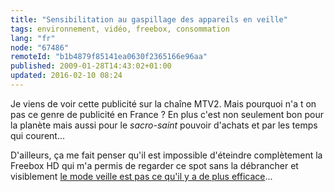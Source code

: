 ```yaml
---
title: "Sensibilitation au gaspillage des appareils en veille"
tags: environnement, vidéo, freebox, consommation
lang: "fr"
node: "67486"
remoteId: "b1b4879f85141ea0630f2365166e96aa"
published: 2009-01-28T14:43:02+01:00
updated: 2016-02-10 08:24
---
```


<div class="video">
	<object width="425" height="344" type="application/x-shockwave-flash" data="http://www.youtube.com/v/_cqJMo50zQc&amp;hl=fr&amp;fs=1">
		<param name="movie" value="http://www.youtube.com/v/_cqJMo50zQc&amp;hl=fr&amp;fs=1"></param>
		<param name="allowfullscreen" value="true"></param>
	</object>
</div>


Je viens de voir cette publicité sur la chaîne MTV2.
Mais pourquoi n'a t on pas ce genre de publicité en France ? En plus c'est non
seulement bon pour la planète mais aussi pour le *sacro-saint* pouvoir d'achats
et par les temps qui courent...


D'ailleurs, ça me fait penser qu'il est impossible d'éteindre complètement la
Freebox HD qui m'a permis de regarder ce spot sans la débrancher et visiblement
[le mode veille est pas ce qu'il y a de plus
efficace](http://www.freenews.fr/forum/viewtopic.php?id=34506)...

